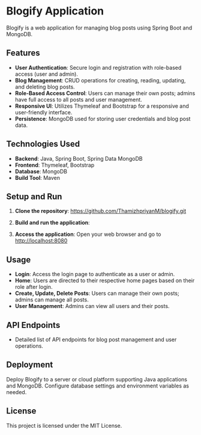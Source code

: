 # Blogify Application

Blogify is a web application for managing blog posts using Spring Boot and MongoDB.

## Features

- **User Authentication**: Secure login and registration with role-based access (user and admin).
- **Blog Management**: CRUD operations for creating, reading, updating, and deleting blog posts.
- **Role-Based Access Control**: Users can manage their own posts; admins have full access to all posts and user management.
- **Responsive UI**: Utilizes Thymeleaf and Bootstrap for a responsive and user-friendly interface.
- **Persistence**: MongoDB used for storing user credentials and blog post data.

## Technologies Used

- **Backend**: Java, Spring Boot, Spring Data MongoDB
- **Frontend**: Thymeleaf, Bootstrap
- **Database**: MongoDB
- **Build Tool**: Maven

## Setup and Run

1. **Clone the repository**: https://github.com/ThamizhpriyanM/blogify.git

2. **Build and run the application**:

3. **Access the application**:
Open your web browser and go to [http://localhost:8080](http://localhost:8080)

## Usage

- **Login**: Access the login page to authenticate as a user or admin.
- **Home**: Users are directed to their respective home pages based on their role after login.
- **Create, Update, Delete Posts**: Users can manage their own posts; admins can manage all posts.
- **User Management**: Admins can view all users and their posts.

## API Endpoints

- Detailed list of API endpoints for blog post management and user operations.

## Deployment

Deploy Blogify to a server or cloud platform supporting Java applications and MongoDB. Configure database settings and environment variables as needed.

## License

This project is licensed under the MIT License.
